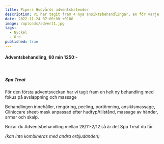 ```yaml
---
title: Pipers Hudvårds adventskalender
description: Vi har tagit fram 4 nya ansiktsbehandlingar, en för varje adventsvecka!
date: 2022-11-24 07:00:00 +0100
image: /uploads/advent1.jpg
tags:
  - Nyckel
  - Ord
published: true
---
```

#### Adventsbehandling, 60 min 1250:-

&nbsp;

##### Spa Treat

För den första adventsveckan har vi tagit fram en helt ny behandling med fokus p&aring; avslappning och massage

Behandlingen inneh&aring;ller, rengöring, peeling, portömning, ansiktsmassage, Cliniccare sheet-mask anpassad efter hudtyp/tillst&aring;nd, massage av händer, armar och skalp.

Bokar du Adventsbehandling mellan 28/11-2/12 s&aring; är det Spa Treat du f&aring;r

*(kan inte kombineras med andra erbjudanden)*

&nbsp;

&nbsp;